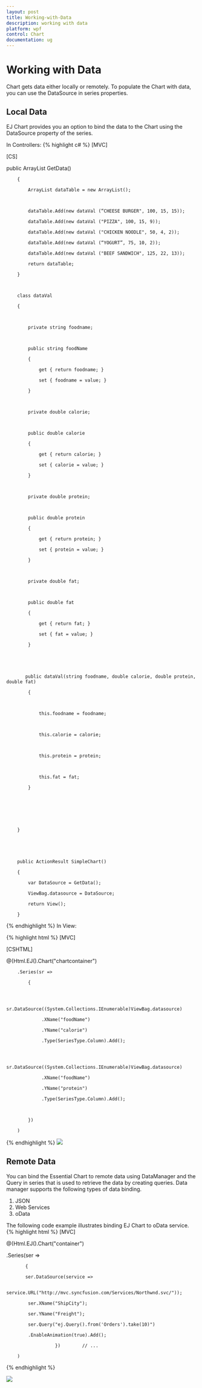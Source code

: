 ```yaml
---
layout: post
title: Working-with-Data
description: working with data
platform: wpf
control: Chart
documentation: ug
---
```


# Working with Data

Chart gets data either locally or remotely. To populate the Chart with data, you can use the DataSource in series properties.

## Local Data

EJ Chart provides you an option to bind the data to the Chart using the DataSource property of the series. 

In Controllers:
{% highlight c# %}
[MVC]



[CS]



  public ArrayList GetData()

        {

            ArrayList dataTable = new ArrayList();



            dataTable.Add(new dataVal (“CHEESE BURGER", 100, 15, 15));

            dataTable.Add(new dataVal ("PIZZA", 100, 15, 9));

            dataTable.Add(new dataVal ("CHICKEN NOODLE", 50, 4, 2));

            dataTable.Add(new dataVal (“YOGURT”, 75, 10, 2));

            dataTable.Add(new dataVal ("BEEF SANDWICH", 125, 22, 13)); 

            return dataTable;

        }



        class dataVal

        {



            private string foodname;



            public string foodName

            {

                get { return foodname; }

                set { foodname = value; }

            }



            private double calorie;



            public double calorie

            {

                get { return calorie; }

                set { calorie = value; }

            }



            private double protein;



            public double protein

            {

                get { return protein; }

                set { protein = value; }

            }



            private double fat;



            public double fat

            {

                get { return fat; }

                set { fat = value; }

            }





           public dataVal(string foodname, double calorie, double protein, double fat)

            {



                this.foodname = foodname;



                this.calorie = calorie;



                this.protein = protein;



                this.fat = fat;

            }







        }





        public ActionResult SimpleChart()

        {

            var DataSource = GetData();

            ViewBag.datasource = DataSource;

            return View();

        }


{% endhighlight  %}
In View:


{% highlight html %}
[MVC]



[CSHTML]



@(Html.EJ().Chart("chartcontainer")

        .Series(sr =>

            {



              sr.DataSource((System.Collections.IEnumerable)ViewBag.datasource)

                 .XName("foodName")

                 .YName("calorie")

                 .Type(SeriesType.Column).Add();



              sr.DataSource((System.Collections.IEnumerable)ViewBag.datasource)

                 .XName("foodName")

                 .YName("protein")

                 .Type(SeriesType.Column).Add();



            })

        )    


{% endhighlight  %}
![](Working-with-Data_images/Working-with-Data_img1.png)



## Remote Data

You can bind the Essential Chart to remote data using DataManager and the Query in series that is used to retrieve the data by creating queries. Data manager supports the following types of data binding.

1. JSON
2. Web Services
3. oData

The following code example illustrates binding EJ Chart to oData service.   
{% highlight html %}
[MVC]



 @(Html.EJ().Chart("container")                                                      

  .Series(ser =>

           {                           

           ser.DataSource(service =>     

                    service.URL("http://mvc.syncfusion.com/Services/Northwnd.svc/"));

            ser.XName("ShipCity");

            ser.YName("Freight");

            ser.Query("ej.Query().from('Orders').take(10)")

            .EnableAnimation(true).Add();

                      })        // ...                                    

        )
{% endhighlight  %}


![](Working-with-Data_images/Working-with-Data_img2.png)



